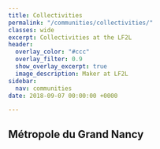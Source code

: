 ```yaml
---
title: Collectivities
permalink: "/communities/collectivities/"
classes: wide
excerpt: Collectivities at the LF2L
header:
  overlay_color: "#ccc"
  overlay_filter: 0.9
  show_overlay_excerpt: true
  image_description: Maker at LF2L
sidebar:
  nav: communities
date: 2018-09-07 00:00:00 +0000

---
```

## Métropole du Grand Nancy